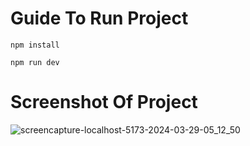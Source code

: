 # Guide To Run Project

```
npm install

npm run dev
```

# Screenshot  Of  Project

![screencapture-localhost-5173-2024-03-29-05_12_50](https://github.com/mojahid-belaman/peaQock/assets/26336407/c69b96fc-ed07-4d02-81df-d775f2652dc3)
